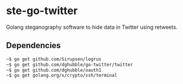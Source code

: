 # ste-go-twitter

Golang steganography software to hide data in Twitter using retweets.

## Dependencies

```bash
~$ go get github.com/Sirupsen/logrus
~$ go get github.com/dghubble/go-twitter/twitter
~$ go get github.com/dghubble/oauth1
~$ go get golang.org/x/crypto/ssh/terminal
```
